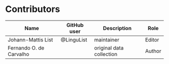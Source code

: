 # Contributors

Name               | GitHub user | Description               | Role
---                | ---         | ---                       | ---
Johann-Mattis List | @LinguList  | maintainer                | Editor 
Fernando O. de Carvalho | | original data collection | Author
